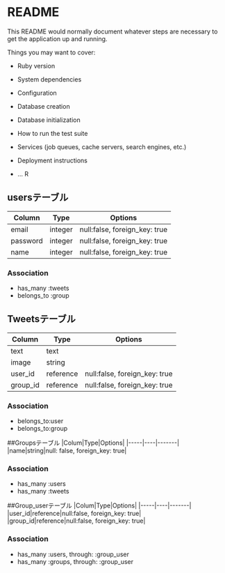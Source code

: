 # README

This README would normally document whatever steps are necessary to get the
application up and running.

Things you may want to cover:

* Ruby version

* System dependencies

* Configuration

* Database creation

* Database initialization

* How to run the test suite

* Services (job queues, cache servers, search engines, etc.)

* Deployment instructions

* ...
R

## usersテーブル
|Column|Type|Options|
|------|----|-------|
|email|integer|null:false, foreign_key: true|
|password|integer|null:false, foreign_key: true|
|name|integer|null:false, foreign_key: true|


### Association
- has_many :tweets
- belongs_to :group


## Tweetsテーブル
|Column|Type|Options|
|------|----|-------|
|text|text|
|image|string|
|user_id|reference|null:false, foreign_key: true|
|group_id|reference|null:false, foreign_key: true|


### Association
- belongs_to:user
- belongs_to:group

##Groupsテーブル
|Colum|Type|Options|
|-----|----|-------|
|name|string|null: false, foreign_key: true|

### Association
- has_many :users
- has_many :tweets

##Group_userテーブル
|Colum|Type|Options|
|-----|----|-------|
|user_id|reference|null:false, foreign_key: true|
|group_id|reference|null:false, foreign_key: true|


### Association
- has_many :users, through: :group_user
- has_many :groups, through: :group_user







